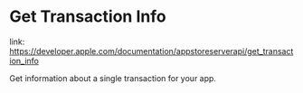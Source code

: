 # Get Transaction Info
link: https://developer.apple.com/documentation/appstoreserverapi/get_transaction_info

Get information about a single transaction for your app.